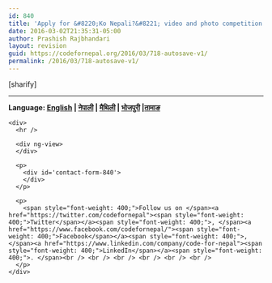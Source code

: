 ```yaml
---
id: 840
title: 'Apply for &#8220;Ko Nepali?&#8221; video and photo competition'
date: 2016-03-02T21:35:31-05:00
author: Prashish Rajbhandari
layout: revision
guid: https://codefornepal.org/2016/03/718-autosave-v1/
permalink: /2016/03/718-autosave-v1/
---
```

  
[sharify]

* * *

<div ng-app="eventApp">
  <div>
    <b>Language: <a href="#/event/en">English</a> | <a href="#/event/np">नेपाली</a> | <a href="#/event/mt">मैथिली</a> | <a href="#/event/bj">भोजपुरी</a> |<a href="#/event/tm">तामाङ</a></b></p> 
    
    <div>
      <hr />
      
      <div ng-view>
      </div>
      
      <p>
        <div id='contact-form-840'>
        </div>
      </p>
      
      <p>
        <span style="font-weight: 400;">Follow us on </span><a href="https://twitter.com/codefornepal"><span style="font-weight: 400;">Twitter</span></a><span style="font-weight: 400;">, </span><a href="https://www.facebook.com/codefornepal/"><span style="font-weight: 400;">Facebook</span></a><span style="font-weight: 400;">, </span><a href="https://www.linkedin.com/company/code-for-nepal"><span style="font-weight: 400;">LinkedIn</span></a><span style="font-weight: 400;">. </span><br /> <br /> <br /> <br /> <br /> <br />
      </p>
    </div>
  </div>
</div>